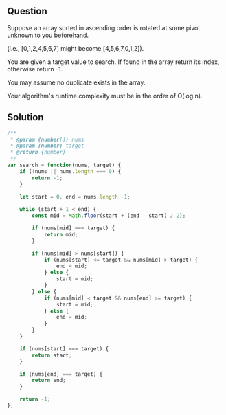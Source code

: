 ## Question

Suppose an array sorted in ascending order is rotated at some pivot unknown to you beforehand.

(i.e., [0,1,2,4,5,6,7] might become [4,5,6,7,0,1,2]).

You are given a target value to search. If found in the array return its index, otherwise return -1.

You may assume no duplicate exists in the array.

Your algorithm's runtime complexity must be in the order of O(log n).

## Solution
```javascript
/**
 * @param {number[]} nums
 * @param {number} target
 * @return {number}
 */
var search = function(nums, target) {
    if (!nums || nums.length === 0) {
        return -1;
    }

    let start = 0, end = nums.length -1;
    
    while (start + 1 < end) {
        const mid = Math.floor(start + (end - start) / 2);

        if (nums[mid] === target) {
            return mid;
        }

        if (nums[mid] > nums[start]) {
            if (nums[start] <= target && nums[mid] > target) {
                end = mid;
            } else {
                start = mid;
            }
        } else {
            if (nums[mid] < target && nums[end] >= target) {
                start = mid;
            } else {
                end = mid;
            }
        }
    }

    if (nums[start] === target) {
        return start;
    }

    if (nums[end] === target) {
        return end;
    }

    return -1;
};
```